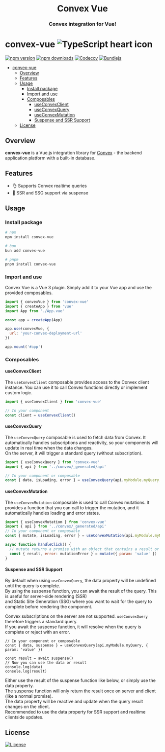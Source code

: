 <div align="center">

<h1>Convex Vue</h1>

<h3>Convex integration for Vue!</h3>
<!-- <img src="./branding.svg" alt="Project's branding image" width="320"/> -->

</div>

# convex-vue ![TypeScript heart icon](https://img.shields.io/badge/♡-%23007ACC.svg?logo=typescript&logoColor=white)

[![npm version][npm-version-src]][npm-version-href]
[![npm downloads][npm-downloads-src]][npm-downloads-href]
[![Codecov][codecov-src]][codecov-href]
[![Bundlejs][bundlejs-src]][bundlejs-href]

* [convex-vue ](#convex-vue-)
  * [Overview](#overview)
  * [Features](#features)
  * [Usage](#usage)
    * [Install package](#install-package)
    * [Import and use](#import-and-use)
    * [Composables](#composables)
      * [useConvexClient](#useconvexclient)
      * [useConvexQuery](#useconvexquery)
      * [useConvexMutation](#useconvexmutation)
      * [Suspense and SSR Support](#suspense-and-ssr-support)
  * [License](#license)

## Overview

**convex-vue** is a Vue.js integration library for [Convex](https://convex.dev) - the backend application platform with a built-in database.

## Features

+ 👌 Supports Convex realtime queries
+ 🔄️ SSR and SSG support via suspense

## Usage

### Install package

```sh
# npm
npm install convex-vue

# bun
bun add convex-vue

# pnpm
pnpm install convex-vue
```

### Import and use

Convex Vue is a Vue 3 plugin. Simply add it to your Vue app and use the provided composables.

```js
import { convexVue } from 'convex-vue'
import { createApp } from 'vue'
import App from './App.vue'

const app = createApp(App)

app.use(convexVue, {
  url: 'your-convex-deployment-url'
})

app.mount('#app')
```

### Composables

#### useConvexClient

The `useConvexClient` composable provides access to the Convex client instance. You can use it to call Convex functions directly or implement custom logic.

```js
import { useConvexClient } from 'convex-vue'

// In your component
const client = useConvexClient()
```

#### useConvexQuery

The `useConvexQuery` composable is used to fetch data from Convex. It automatically handles subscriptions and reactivity, so your components will update in real time when the data changes.  
On the server, it will trigger a standard query (without subscription).

```js
import { useConvexQuery } from 'convex-vue'
import { api } from '../convex/_generated/api'

// In your component or composable
const { data, isLoading, error } = useConvexQuery(api.myModule.myQuery, { param: 'value' })
```

#### useConvexMutation

The `useConvexMutation` composable is used to call Convex mutations. It provides a function that you can call to trigger the mutation, and it automatically handles loading and error states.

```js
import { useConvexMutation } from 'convex-vue'
import { api } from '../convex/_generated/api'
// In your component or composable
const { mutate, isLoading, error } = useConvexMutation(api.myModule.myMutation)

async function handleClick() {
  // mutate returns a promise with an object that contains a result or error property
  const { result, error: mutationError } = mutate({ param: 'value' })
}
```

#### Suspense and SSR Support

By default when using `useConvexQuery`, the data property will be undefined until the query is complete.  
By using the suspense function, you can await the result of the query. This is useful for server-side rendering (SSR)  
and Static Site Generation (SSG) where you want to wait for the query to complete before rendering the component.

Convex subscriptions on the server are not supported. `useConvexQuery` therefore triggers a standard query.  
If you await the suspense function, it will resolve when the query is complete or reject with an error.

```tsx
// In your component or composable
const { data, suspense } = useConvexQuery(api.myModule.myQuery, { param: 'value' })

const result = await suspense()
// Now you can use the data or result
console.log(data)
console.log(result)
```

Either use the result of the suspense function like below, or simply use the data property.  
The suspense function will only return the result once on server and client (like a normal promise).  
The data property will be reactive and update when the query result changes on the client.  
Recommended to use the data property for SSR support and realtime clientside updates.

## License

[![License][license-src]][license-href]

<!-- Badges -->

[npm-version-src]: https://img.shields.io/npm/v/convex-vue?labelColor=18181B&color=F0DB4F
[npm-version-href]: https://npmjs.com/package/convex-vue
[npm-downloads-src]: https://img.shields.io/npm/dm/convex-vue?labelColor=18181B&color=F0DB4F
[npm-downloads-href]: https://npmjs.com/package/convex-vue
[codecov-src]: https://img.shields.io/codecov/c/gh/chris-visser/convex-vue/main?labelColor=18181B&color=F0DB4F
[codecov-href]: https://codecov.io/gh/chris-visser/convex-vue
[license-src]: https://img.shields.io/github/license/chris-visser/convex-vue.svg?labelColor=18181B&color=F0DB4F
[license-href]: https://github.com/chris-visser/convex-vue/blob/main/LICENSE
[bundlejs-src]: https://img.shields.io/bundlejs/size/convex-vue?labelColor=18181B&color=F0DB4F
[bundlejs-href]: https://bundlejs.com/?q=convex-vue
